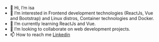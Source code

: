 - 👋 Hi, I’m isa
- 👀 I’m interested in Frontend development technologies (ReactJs, Vue and Bootstrap) and Linux distros, Container technologies and Docker.
- 🌱 I’m currently learning ReactJs and Vue.
- 💞️ I’m looking to collaborate on web development projects.
- 📫 How to reach me [Linkedin](https://www.linkedin.com/in/isakli05/)

<!---
isakli05/isakli05 is a ✨ special ✨ repository because its `README.md` (this file) appears on your GitHub profile.
You can click the Preview link to take a look at your changes.
--->
